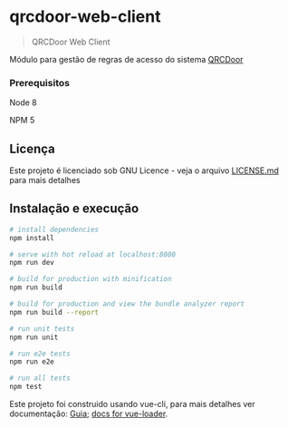 # qrcdoor-web-client
> QRCDoor Web Client

Módulo para gestão de regras de acesso do sistema [QRCDoor](https://github.com/AlunoTADS/QRCDoor)

### Prerequisitos

Node 8

NPM 5

## Licença

Este projeto é licenciado sob GNU Licence - veja o arquivo [LICENSE.md](LICENSE.md) para mais detalhes

## Instalação e execução

``` bash
# install dependencies
npm install

# serve with hot reload at localhost:8080
npm run dev

# build for production with minification
npm run build

# build for production and view the bundle analyzer report
npm run build --report

# run unit tests
npm run unit

# run e2e tests
npm run e2e

# run all tests
npm test
```

Este projeto foi construido usando vue-cli, para mais detalhes ver documentação:
[Guia](http://vuejs-templates.github.io/webpack/);
[docs for vue-loader](http://vuejs.github.io/vue-loader).
